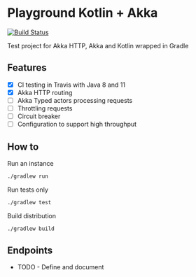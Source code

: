 # Playground Kotlin + Akka
[![Build Status](https://travis-ci.com/beercan1989/playground-kotlin-akka.svg?branch=master)](https://travis-ci.com/beercan1989/playground-kotlin-akka)  
  
Test project for Akka HTTP, Akka and Kotlin wrapped in Gradle

## Features  
* [x] CI testing in Travis with Java 8 and 11
* [x] Akka HTTP routing
* [ ] Akka Typed actors processing requests
* [ ] Throttling requests
* [ ] Circuit breaker
* [ ] Configuration to support high throughput

## How to
Run an instance
```bash
./gradlew run
```
Run tests only
```bash
./gradlew test
```
Build distribution
```bash
./gradlew build
```

## Endpoints
* TODO - Define and document
